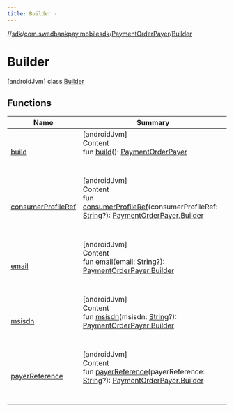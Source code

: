 ```yaml
---
title: Builder -
---
```

//[sdk](../../../../index)/[com.swedbankpay.mobilesdk](../../index)/[PaymentOrderPayer](../index)/[Builder](index)



# Builder  
 [androidJvm] class [Builder](index)   


## Functions  
  
|  Name |  Summary | 
|---|---|
| <a name="com.swedbankpay.mobilesdk/PaymentOrderPayer.Builder/build/#/PointingToDeclaration/"></a>[build](build)| <a name="com.swedbankpay.mobilesdk/PaymentOrderPayer.Builder/build/#/PointingToDeclaration/"></a>[androidJvm]  <br>Content  <br>fun [build](build)(): [PaymentOrderPayer](../index)  <br><br><br>|
| <a name="com.swedbankpay.mobilesdk/PaymentOrderPayer.Builder/consumerProfileRef/#kotlin.String?/PointingToDeclaration/"></a>[consumerProfileRef](consumer-profile-ref)| <a name="com.swedbankpay.mobilesdk/PaymentOrderPayer.Builder/consumerProfileRef/#kotlin.String?/PointingToDeclaration/"></a>[androidJvm]  <br>Content  <br>fun [consumerProfileRef](consumer-profile-ref)(consumerProfileRef: [String](https://kotlinlang.org/api/latest/jvm/stdlib/kotlin/-string/index.html)?): [PaymentOrderPayer.Builder](index)  <br><br><br>|
| <a name="com.swedbankpay.mobilesdk/PaymentOrderPayer.Builder/email/#kotlin.String?/PointingToDeclaration/"></a>[email](email)| <a name="com.swedbankpay.mobilesdk/PaymentOrderPayer.Builder/email/#kotlin.String?/PointingToDeclaration/"></a>[androidJvm]  <br>Content  <br>fun [email](email)(email: [String](https://kotlinlang.org/api/latest/jvm/stdlib/kotlin/-string/index.html)?): [PaymentOrderPayer.Builder](index)  <br><br><br>|
| <a name="com.swedbankpay.mobilesdk/PaymentOrderPayer.Builder/msisdn/#kotlin.String?/PointingToDeclaration/"></a>[msisdn](msisdn)| <a name="com.swedbankpay.mobilesdk/PaymentOrderPayer.Builder/msisdn/#kotlin.String?/PointingToDeclaration/"></a>[androidJvm]  <br>Content  <br>fun [msisdn](msisdn)(msisdn: [String](https://kotlinlang.org/api/latest/jvm/stdlib/kotlin/-string/index.html)?): [PaymentOrderPayer.Builder](index)  <br><br><br>|
| <a name="com.swedbankpay.mobilesdk/PaymentOrderPayer.Builder/payerReference/#kotlin.String?/PointingToDeclaration/"></a>[payerReference](payer-reference)| <a name="com.swedbankpay.mobilesdk/PaymentOrderPayer.Builder/payerReference/#kotlin.String?/PointingToDeclaration/"></a>[androidJvm]  <br>Content  <br>fun [payerReference](payer-reference)(payerReference: [String](https://kotlinlang.org/api/latest/jvm/stdlib/kotlin/-string/index.html)?): [PaymentOrderPayer.Builder](index)  <br><br><br>|

